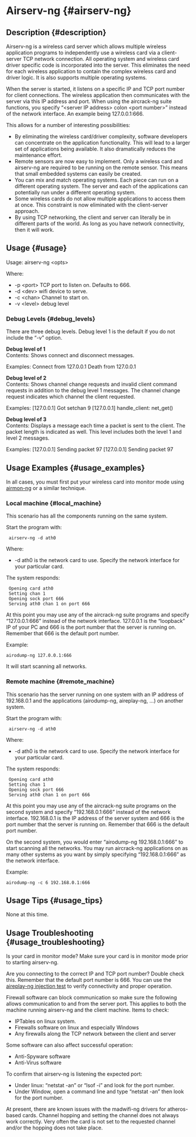 # Airserv-ng {#airserv-ng}

## Description {#description}

 Airserv-ng is a wireless card server which allows multiple wireless application programs to independently use a wireless card via a client-server TCP network connection. All operating system and wireless card driver specific code is incorporated into the server. This eliminates the need for each wireless application to contain the complex wireless card and driver logic. It is also supports multiple operating systems.

 When the server is started, it listens on a specific IP and TCP port number for client connections. The wireless application then communicates with the server via this IP address and port. When using the aircrack-ng suite functions, you specify “&lt;server IP address&gt; colon &lt;port number&gt;” instead of the network interface. An example being 127.0.0.1:666.

 This allows for a number of interesting possibilities:

*  By eliminating the wireless card/driver complexity, software developers can concentrate on the application functionality. This will lead to a larger set of applications being available. It also dramatically reduces the maintenance effort.
*  Remote sensors are now easy to implement. Only a wireless card and airserv-ng are required to be running on the remote sensor. This means that small embedded systems can easily be created.
*  You can mix and match operating systems. Each piece can run on a different operating system. The server and each of the applications can potentially run under a different operating system.
*  Some wireless cards do not allow multiple applications to access them at once. This constraint is now eliminated with the client-server approach.
*  By using TCP networking, the client and server can literally be in different parts of the world. As long as you have network connectivity, then it will work.

## Usage {#usage}

 Usage: airserv-ng &lt;opts&gt;

 Where:

*  -p &lt;port&gt;
   TCP port to listen on. Defaults to 666.
*  -d &lt;dev&gt;
   wifi device to serve.
*  -c &lt;chan&gt;
   Channel to start on.
*  -v &lt;level&gt;
   debug level

### Debug Levels {#debug_levels}

 There are three debug levels. Debug level 1 is the default if you do not include the “-v” option.

**Debug level of 1**  
 Contents: Shows connect and disconnect messages.

 Examples: Connect from 127.0.0.1 Death from 127.0.0.1

**Debug level of 2**  
 Contents: Shows channel change requests and invalid client command requests in addition to the debug level 1 messages. The channel change request indicates which channel the client requested.

 Examples: \[127.0.0.1\] Got setchan 9 \[127.0.0.1\] handle\_client: net\_get\(\)

**Debug level of 3**  
 Contents: Displays a message each time a packet is sent to the client. The packet length is indicated as well. This level includes both the level 1 and level 2 messages.

 Examples: \[127.0.0.1\] Sending packet 97 \[127.0.0.1\] Sending packet 97

## Usage Examples {#usage_examples}

 In all cases, you must first put your wireless card into monitor mode using [airmon-ng](http://www.aircrack-ng.org/doku.php?id=airmon-ng) or a similar technique.

### Local machine {#local_machine}

 This scenario has all the components running on the same system.

 Start the program with:

```
 airserv-ng -d ath0
```

 Where:

*  -d ath0 is the network card to use. Specify the network interface for your particular card.

 The system responds:

```
 Opening card ath0
 Setting chan 1
 Opening sock port 666
 Serving ath0 chan 1 on port 666
```

 At this point you may use any of the aircrack-ng suite programs and specify “127.0.0.1:666” instead of the network interface. 127.0.0.1 is the “loopback” IP of your PC and 666 is the port number that the server is running on. Remember that 666 is the default port number.

 Example:

```
airodump-ng 127.0.0.1:666
```

 It will start scanning all networks.

### Remote machine {#remote_machine}

 This scenario has the server running on one system with an IP address of 192.168.0.1 and the applications \(airodump-ng, aireplay-ng, …\) on another system.

 Start the program with:

```
 airserv-ng -d ath0
```

 Where:

*  -d ath0 is the network card to use. Specify the network interface for your particular card.

 The system responds:

```
 Opening card ath0
 Setting chan 1
 Opening sock port 666
 Serving ath0 chan 1 on port 666
```

 At this point you may use any of the aircrack-ng suite programs on the second system and specify “192.168.0.1:666” instead of the network interface. 192.168.0.1 is the IP address of the server system and 666 is the port number that the server is running on. Remember that 666 is the default port number.

 On the second system, you would enter “airodump-ng 192.168.0.1:666” to start scanning all the networks. You may run aircrack-ng applications on as many other systems as you want by simply specifying “192.168.0.1:666” as the network interface.

 Example:

```
airodump-ng -c 6 192.168.0.1:666
```

## Usage Tips {#usage_tips}

 None at this time.

## Usage Troubleshooting {#usage_troubleshooting}

 Is your card in monitor mode? Make sure your card is in monitor mode prior to starting airserv-ng.

 Are you connecting to the correct IP and TCP port number? Double check this. Remember that the default port number is 666. You can use the [aireplay-ng injection test](http://www.aircrack-ng.org/doku.php?id=injection_test#airserv-ng_test) to verify connectivity and proper operation.

 Firewall software can block communication so make sure the following allows communication to and from the server port. This applies to both the machine running airserv-ng and the client machine. Items to check:

*  IPTables on linux system.
*  Firewalls software on linux and especially Windows
*  Any firewalls along the TCP network between the client and server

 Some software can also affect successful operation:

*  Anti-Spyware software
*  Anti-Virus software

 To confirm that airserv-ng is listening the expected port:

*  Under linux: “netstat -an” or “lsof -i” and look for the port number.
*  Under Window, open a command line and type “netstat -an” then look for the port number.

 At present, there are known issues with the madwifi-ng drivers for atheros-based cards. Channel hopping and setting the channel does not always work correctly. Very often the card is not set to the requested channel and/or the hopping does not take place.

